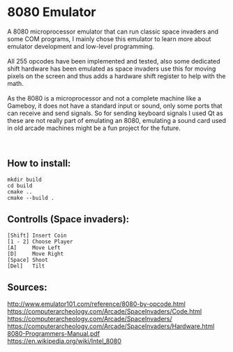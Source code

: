 # 8080 Emulator

A 8080 microprocessor emulator that can run classic space invaders and some COM programs, I mainly chose this emulator to learn more about emulator development and low-level programming.
<br>
<br>
All 255 opcodes have been implemented and tested, also some dedicated shift hardware has been emulated as space invaders use this for moving pixels on the screen and thus adds a hardware shift register to help with the math.
<br>
<br>
As the 8080 is a microprocessor and not a complete machine like a Gameboy, it does not have a standard input or sound, only some ports that can receive and send signals.
So for sending keyboard signals I used Qt as these are not really part of emulating an 8080, emulating a sound card used in old arcade machines might be a fun project for the future.

<br>

## How to install:

```
mkdir build
cd build
cmake ..
cmake --build .
```

## Controlls (Space invaders):

```
[Shift] Insert Coin
[1 - 2] Choose Player
[A]     Move Left
[D]     Move Right
[Space] Shoot
[Del]   Tilt
```

## Sources:

http://www.emulator101.com/reference/8080-by-opcode.html<br>
https://computerarcheology.com/Arcade/SpaceInvaders/Code.html<br>
https://computerarcheology.com/Arcade/SpaceInvaders/<br>
https://computerarcheology.com/Arcade/SpaceInvaders/Hardware.html<br>
[8080-Programmers-Manual.pdf](main/Resources/8080-Programmers-Manual.pdf)<br>
https://en.wikipedia.org/wiki/Intel_8080<br>
